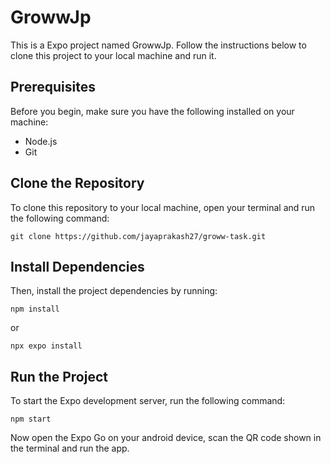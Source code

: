 # GrowwJp
This is a Expo project named GrowwJp. Follow the instructions below to clone this project to your local machine and run it.

## Prerequisites

Before you begin, make sure you have the following installed on your machine:

- Node.js
- Git

## Clone the Repository

To clone this repository to your local machine, open your terminal and run the following command:

```
git clone https://github.com/jayaprakash27/groww-task.git
```

## Install Dependencies


Then, install the project dependencies by running:

```
npm install
```
or

```
npx expo install
```

## Run the Project

To start the Expo development server, run the following command:

```
npm start
```
Now open the Expo Go on your android device, scan the QR code shown in the terminal and run the app.
